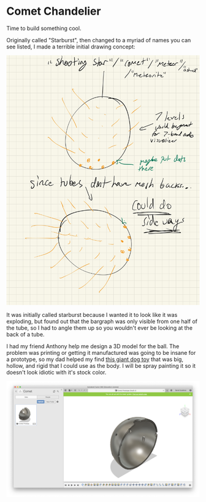 # Comet Chandelier

Time to build something cool.

Originally called "Starburst", then changed to a myriad of names you can see listed, I made a terrible initial drawing concept:

![concept](../media/initialConcept.jpg)

It was initially called starburst because I wanted it to look like it was exploding, but found out that the bargraph was only visible from one half of the tube, so I had to angle them up so you wouldn't ever be looking at the back of a tube.

I had my friend Anthony help me design a 3D model for the ball. The problem was printing or getting it manufactured was going to be insane for a prototype, so my dad helped my find [this giant dog toy](https://www.indestructibledog.com/products/dogify-indestructible-ball?variant=249773542) that was big, hollow, and rigid that I could use as the body. I will be spray painting it so it doesn't look idiotic with it's stock color.

![Ball 3D model](../media/3dmodel.png)
